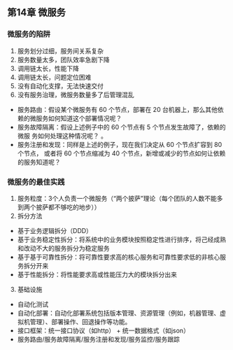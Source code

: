## 第14章 微服务

### 微服务的陷阱
1. 服务划分过细，服务间关系复杂
2. 服务数量太多，团队效率急剧下降
3. 调用链太长，性能下降
4. 调用链太长，问题定位困难
5. 没有自动化支撑，无法快速交付
6. 没有服务治理，微服务数量多了后管理混乱
  - 服务路由：假设某个微服务有 60 个节点，部署在 20 台机器上，那么其他依赖的微服务如何知道这个部署情况呢？ 
  - 服务故障隔离：假设上述例子中的 60 个节点有 5 个节点发生故障了，依赖的微服 务如何处理这种情况呢？ 。 
  - 服务注册和发现：同样是上述的例子，现在我们决定从 60 个节点扩容到 80 个节点， 或者将 60 个节点缩减为 40 个节点，新增或减少的节点如何让依赖的服务知道呢？

### 微服务的最佳实践
1. 服务粒度：3个人负责一个微服务（“两个披萨”理论（每个团队的人数不能多到两个披萨都不够吃的地步））
2. 拆分方法
  - 基于业务逻辑拆分（DDD）
  - 基于业务稳定性拆分：将系统中的业务模块按照稳定性进行排序，将己经成熟和改动不大的服务拆分为稳定服务
  - 基于基于可靠性拆分：将可靠性要求高的核心服务和可靠性要求低的非核心服务拆分开来
  - 基于性能拆分：将性能要求高或性能压力大的模块拆分出来
3. 基础设施
  - 自动化测试
  - 自动化部署：自动化部署系统包括版本管理、资源管理（例如，机器管理、虚拟机管理）、部署操作、回退操作等功能。
  - 接口框架：统一接口协议（如http） + 统一数据格式（如json）
  - 服务路由/服务故障隔离/服务注册和发现/服务监控/服务跟踪

